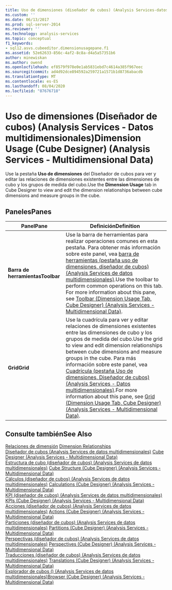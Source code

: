 ```yaml
---
title: Uso de dimensiones (diseñador de cubos) (Analysis Services-datos multidimensionales) | Microsoft Docs
ms.custom: ''
ms.date: 06/13/2017
ms.prod: sql-server-2014
ms.reviewer: ''
ms.technology: analysis-services
ms.topic: conceptual
f1_keywords:
- sql12.asvs.cubeeditor.dimensionusagepane.f1
ms.assetid: 52e62633-856c-4af2-8c8a-d4a5a57351b6
author: minewiskan
ms.author: owend
ms.openlocfilehash: ef8579f978e0e1ab5831ebd7c4614a385f967eec
ms.sourcegitcommit: ad4d92dce894592a259721a1571b1d8736abacdb
ms.translationtype: MT
ms.contentlocale: es-ES
ms.lasthandoff: 08/04/2020
ms.locfileid: "87676718"
---
```

# <a name="dimension-usage-cube-designer-analysis-services---multidimensional-data"></a><span data-ttu-id="8e5a1-102">Uso de dimensiones (Diseñador de cubos) (Analysis Services - Datos multidimensionales)</span><span class="sxs-lookup"><span data-stu-id="8e5a1-102">Dimension Usage (Cube Designer) (Analysis Services - Multidimensional Data)</span></span>
  <span data-ttu-id="8e5a1-103">Use la pestaña **Uso de dimensiones** del Diseñador de cubos para ver y editar las relaciones de dimensiones existentes entre las dimensiones de cubo y los grupos de medida del cubo.</span><span class="sxs-lookup"><span data-stu-id="8e5a1-103">Use the **Dimension Usage** tab in Cube Designer to view and edit the dimension relationships between cube dimensions and measure groups in the cube.</span></span>  
  
## <a name="panes"></a><span data-ttu-id="8e5a1-104">Paneles</span><span class="sxs-lookup"><span data-stu-id="8e5a1-104">Panes</span></span>  
  
|<span data-ttu-id="8e5a1-105">Panel</span><span class="sxs-lookup"><span data-stu-id="8e5a1-105">Pane</span></span>|<span data-ttu-id="8e5a1-106">Definición</span><span class="sxs-lookup"><span data-stu-id="8e5a1-106">Definition</span></span>|  
|----------|----------------|  
|<span data-ttu-id="8e5a1-107">**Barra de herramientas**</span><span class="sxs-lookup"><span data-stu-id="8e5a1-107">**Toolbar**</span></span>|<span data-ttu-id="8e5a1-108">Use la barra de herramientas para realizar operaciones comunes en esta pestaña. Para obtener más información sobre este panel, vea [barra de herramientas &#40;pestaña uso de dimensiones, diseñador de cubos&#41; &#40;Analysis Services de datos multidimensionales&#41;](toolbar-dimension-usage-cube-designer-analysis-services-multidimensional-data.md).</span><span class="sxs-lookup"><span data-stu-id="8e5a1-108">Use the toolbar to perform common operations on this tab. For more information about this pane, see [Toolbar &#40;Dimension Usage Tab, Cube Designer&#41; &#40;Analysis Services - Multidimensional Data&#41;](toolbar-dimension-usage-cube-designer-analysis-services-multidimensional-data.md).</span></span>|  
|<span data-ttu-id="8e5a1-109">**Grid**</span><span class="sxs-lookup"><span data-stu-id="8e5a1-109">**Grid**</span></span>|<span data-ttu-id="8e5a1-110">Use la cuadrícula para ver y editar relaciones de dimensiones existentes entre las dimensiones de cubo y los grupos de medida del cubo.</span><span class="sxs-lookup"><span data-stu-id="8e5a1-110">Use the grid to view and edit dimension relationships between cube dimensions and measure groups in the cube.</span></span> <span data-ttu-id="8e5a1-111">Para más información sobre este panel, vea [Cuadrícula &#40;pestaña Uso de dimensiones, Diseñador de cubos&#41; &#40;Analysis Services - Datos multidimensionales&#41;](grid-dimension-usage-tab-cube-designer-analysis-services-multidimensional-data.md).</span><span class="sxs-lookup"><span data-stu-id="8e5a1-111">For more information about this pane, see [Grid &#40;Dimension Usage Tab, Cube Designer&#41; &#40;Analysis Services - Multidimensional Data&#41;](grid-dimension-usage-tab-cube-designer-analysis-services-multidimensional-data.md).</span></span>|  
  
## <a name="see-also"></a><span data-ttu-id="8e5a1-112">Consulte también</span><span class="sxs-lookup"><span data-stu-id="8e5a1-112">See Also</span></span>  
 <span data-ttu-id="8e5a1-113">[Relaciones de dimensión](multidimensional-models-olap-logical-cube-objects/dimension-relationships.md) </span><span class="sxs-lookup"><span data-stu-id="8e5a1-113">[Dimension Relationships](multidimensional-models-olap-logical-cube-objects/dimension-relationships.md) </span></span>  
 <span data-ttu-id="8e5a1-114">[Diseñador de cubos &#40;Analysis Services de datos multidimensionales&#41;](cube-designer-analysis-services-multidimensional-data.md) </span><span class="sxs-lookup"><span data-stu-id="8e5a1-114">[Cube Designer &#40;Analysis Services - Multidimensional Data&#41;](cube-designer-analysis-services-multidimensional-data.md) </span></span>  
 <span data-ttu-id="8e5a1-115">[Estructura de cubo &#40;diseñador de cubos&#41; &#40;Analysis Services de datos multidimensionales&#41;](cube-structure-cube-designer-analysis-services-multidimensional-data.md) </span><span class="sxs-lookup"><span data-stu-id="8e5a1-115">[Cube Structure &#40;Cube Designer&#41; &#40;Analysis Services - Multidimensional Data&#41;](cube-structure-cube-designer-analysis-services-multidimensional-data.md) </span></span>  
 <span data-ttu-id="8e5a1-116">[Cálculos &#40;diseñador de cubos&#41; &#40;Analysis Services de datos multidimensionales&#41;](calculations-cube-designer-analysis-services-multidimensional-data.md) </span><span class="sxs-lookup"><span data-stu-id="8e5a1-116">[Calculations &#40;Cube Designer&#41; &#40;Analysis Services - Multidimensional Data&#41;](calculations-cube-designer-analysis-services-multidimensional-data.md) </span></span>  
 <span data-ttu-id="8e5a1-117">[KPI &#40;diseñador de cubos&#41; &#40;Analysis Services de datos multidimensionales&#41;](kpis-cube-designer-analysis-services-multidimensional-data.md) </span><span class="sxs-lookup"><span data-stu-id="8e5a1-117">[KPIs &#40;Cube Designer&#41; &#40;Analysis Services - Multidimensional Data&#41;](kpis-cube-designer-analysis-services-multidimensional-data.md) </span></span>  
 <span data-ttu-id="8e5a1-118">[Acciones &#40;diseñador de cubos&#41; &#40;Analysis Services de datos multidimensionales&#41;](actions-cube-designer-analysis-services-multidimensional-data.md) </span><span class="sxs-lookup"><span data-stu-id="8e5a1-118">[Actions &#40;Cube Designer&#41; &#40;Analysis Services - Multidimensional Data&#41;](actions-cube-designer-analysis-services-multidimensional-data.md) </span></span>  
 <span data-ttu-id="8e5a1-119">[Particiones &#40;diseñador de cubos&#41; &#40;Analysis Services de datos multidimensionales&#41;](partitions-cube-designer-analysis-services-multidimensional-data.md) </span><span class="sxs-lookup"><span data-stu-id="8e5a1-119">[Partitions &#40;Cube Designer&#41; &#40;Analysis Services - Multidimensional Data&#41;](partitions-cube-designer-analysis-services-multidimensional-data.md) </span></span>  
 <span data-ttu-id="8e5a1-120">[Perspectivas &#40;diseñador de cubos&#41; &#40;Analysis Services de datos multidimensionales&#41;](perspectives-cube-designer-analysis-services-multidimensional-data.md) </span><span class="sxs-lookup"><span data-stu-id="8e5a1-120">[Perspectives &#40;Cube Designer&#41; &#40;Analysis Services - Multidimensional Data&#41;](perspectives-cube-designer-analysis-services-multidimensional-data.md) </span></span>  
 <span data-ttu-id="8e5a1-121">[Traducciones &#40;diseñador de cubos&#41; &#40;Analysis Services de datos multidimensionales&#41;](translations-cube-designer-analysis-services-multidimensional-data.md) </span><span class="sxs-lookup"><span data-stu-id="8e5a1-121">[Translations &#40;Cube Designer&#41; &#40;Analysis Services - Multidimensional Data&#41;](translations-cube-designer-analysis-services-multidimensional-data.md) </span></span>  
 [<span data-ttu-id="8e5a1-122">Explorador de cubos &#40;&#41; &#40;Analysis Services de datos multidimensionales&#41;</span><span class="sxs-lookup"><span data-stu-id="8e5a1-122">Browser &#40;Cube Designer&#41; &#40;Analysis Services - Multidimensional Data&#41;</span></span>](browser-cube-designer-analysis-services-multidimensional-data.md)  
  
  

